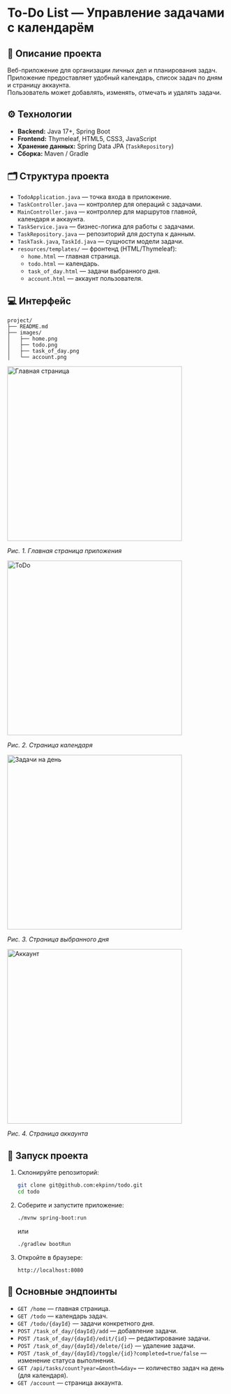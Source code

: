 # To-Do List — Управление задачами с календарём

## 📌 Описание проекта
Веб-приложение для организации личных дел и планирования задач.  
Приложение предоставляет удобный календарь, список задач по дням и страницу аккаунта.  
Пользователь может добавлять, изменять, отмечать и удалять задачи.

## ⚙️ Технологии
- **Backend:** Java 17+, Spring Boot  
- **Frontend:** Thymeleaf, HTML5, CSS3, JavaScript  
- **Хранение данных:** Spring Data JPA (`TaskRepository`)  
- **Сборка:** Maven / Gradle  

## 🗂 Структура проекта
- `TodoApplication.java` — точка входа в приложение.  
- `TaskController.java` — контроллер для операций с задачами.  
- `MainController.java` — контроллер для маршрутов главной, календаря и аккаунта.  
- `TaskService.java` — бизнес-логика для работы с задачами.  
- `TaskRepository.java` — репозиторий для доступа к данным.  
- `TaskTask.java`, `TaskId.java` — сущности модели задачи.  
- `resources/templates/` — фронтенд (HTML/Thymeleaf):
  - `home.html` — главная страница.  
  - `todo.html` — календарь.  
  - `task_of_day.html` — задачи выбранного дня.  
  - `account.html` — аккаунт пользователя.  

## 💻 Интерфейс

```
project/
├── README.md
├── images/
│   ├── home.png
│   ├── todo.png
│   ├── task_of_day.png
│   └── account.png
```



<img src="images/home.png" alt="Главная страница" width="400"/>

*Рис. 1. Главная страница приложения*

<img src="images/todo.png" alt="ToDo" width="400"/>

*Рис. 2. Страница календаря*

<img src="images/task_of_day.png" alt="Задачи на день" width="400"/>

*Рис. 3. Страница выбранного дня*

<img src="images/account.png" alt="Аккаунт" width="400"/>

*Рис. 4. Страница аккаунта*


## 🚀 Запуск проекта
1. Склонируйте репозиторий:
   ```bash
   git clone git@github.com:ekpinn/todo.git
   cd todo
   ```
2. Соберите и запустите приложение:
   ```bash
   ./mvnw spring-boot:run
   ```
   или
   ```bash
   ./gradlew bootRun
   ```
3. Откройте в браузере:
   ```
   http://localhost:8080
   ```

## 🔗 Основные эндпоинты
- `GET /home` — главная страница.  
- `GET /todo` — календарь задач.  
- `GET /todo/{dayId}` — задачи конкретного дня.  
- `POST /task_of_day/{dayId}/add` — добавление задачи.  
- `POST /task_of_day/{dayId}/edit/{id}` — редактирование задачи.  
- `POST /task_of_day/{dayId}/delete/{id}` — удаление задачи.  
- `POST /task_of_day/{dayId}/toggle/{id}?completed=true/false` — изменение статуса выполнения.  
- `GET /api/tasks/count?year=&month=&day=` — количество задач на день (для календаря).  
- `GET /account` — страница аккаунта.  
